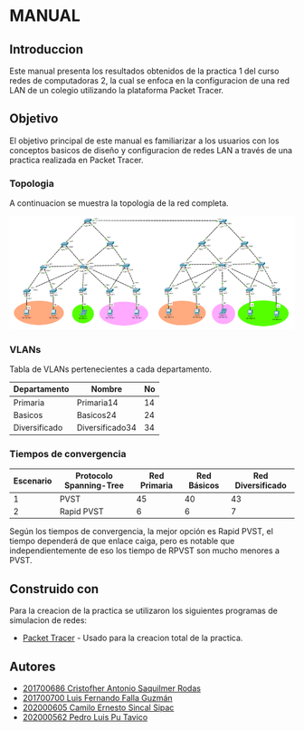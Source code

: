 # MANUAL 

## Introduccion

Este manual presenta los resultados obtenidos de la practica 1 del curso redes de computadoras 2, la cual se enfoca en la configuracion de una red LAN de un colegio utilizando la plataforma Packet Tracer.

## Objetivo

El objetivo principal de este manual es familiarizar a los usuarios con los conceptos basicos de diseño y configuracion de redes LAN a través de una practica realizada en Packet Tracer.

### Topologia

A continuacion se muestra la topologia de la red completa.

![ping1](imgs/topologia.png)

### VLANs

Tabla de VLANs pertenecientes a cada departamento.

| Departamento  | Nombre          | No |
|---------------|-----------------|----|
| Primaria      | Primaria14      | 14 |
| Basicos       | Basicos24       | 24 |
| Diversificado | Diversificado34 | 34 |

### Tiempos de convergencia

| Escenario  | Protocolo Spanning-Tree | Red Primaria | Red Básicos | Red Diversificado |
|------------|-------------------------|--------------|-------------|-------------------|
| 1          | PVST                    |       45     |     40      |        43         |
| 2          | Rapid PVST              |       6      |      6      |         7         |

Según los tiempos de convergencia, la mejor opción  es Rapid PVST, el tiempo dependerá de que enlace caiga, pero es notable que independientemente de eso los tiempo de RPVST son mucho menores a PVST.

## Construido con

Para la creacion de la practica se utilizaron los siguientes programas de simulacion de redes:

* [Packet Tracer](https://www.netacad.com/es/courses/packet-tracer) - Usado para la creacion total de la practica.

## Autores

* [201700686 Cristofher Antonio Saquilmer Rodas](https://github.com/CristofherS)
* [201700700 Luis Fernando Falla Guzmán        ](https://github.com/fernandofalla)
* [202000605 Camilo Ernesto Sincal Sipac       ](https://github.com/CamiloSincal)
* [202000562 Pedro Luis Pu Tavico              ](https://github.com/luis-tavico)
